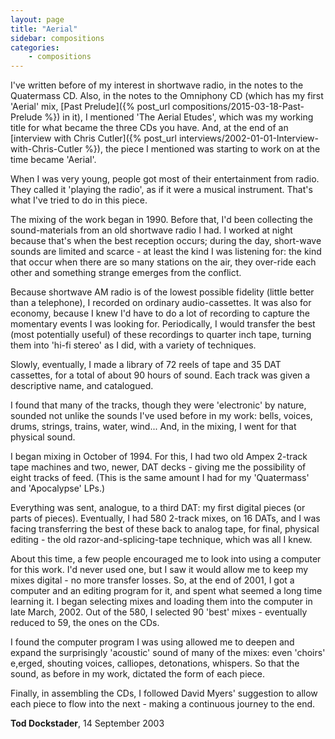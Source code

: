 ```yaml
---
layout: page
title: "Aerial"
sidebar: compositions
categories:
    - compositions
---
```


I've written before of my interest in shortwave radio, in the notes to the Quatermass CD. Also, in the notes to the Omniphony CD (which has my first 'Aerial' mix, [Past Prelude]({% post_url compositions/2015-03-18-Past-Prelude %}) in it), I mentioned 'The Aerial Etudes', which was my working title for what became the three CDs you have. And, at the end of an [interview with Chris Cutler]({% post_url interviews/2002-01-01-Interview-with-Chris-Cutler %}), the piece I mentioned was starting to work on at the time became 'Aerial'.

When I was very young, people got most of their entertainment from radio. They called it 'playing the radio', as if it were a musical instrument. That's what I've tried to do in this piece.

The mixing of the work began in 1990. Before that, I'd been collecting the sound-materials from an old shortwave radio I had. I worked at night because that's when the best reception occurs; during the day, short-wave sounds are limited and scarce - at least the kind I was listening for: the kind that occur when there are so many stations on the air, they over-ride each other and something strange emerges from the conflict.

Because shortwave AM radio is of the lowest possible fidelity (little better than a telephone), I recorded on ordinary audio-cassettes. It was also for economy, because I knew I'd have to do a lot of recording to capture the momentary events I was looking for. Periodically, I would transfer the best (most potentially useful) of these recordings to quarter inch tape, turning them into 'hi-fi stereo' as I did, with a variety of techniques.

Slowly, eventually, I made a library of 72 reels of tape and 35 DAT cassettes, for a total of about 90 hours of sound. Each track was given a descriptive name, and catalogued.

I found that many of the tracks, though they were 'electronic' by nature, sounded not unlike the sounds I've used before in my work: bells, voices, drums, strings, trains, water, wind... And, in the mixing, I went for that physical sound.

I began mixing in October of 1994. For this, I had two old Ampex 2-track tape machines and two, newer, DAT decks - giving me the possibility of eight tracks of feed. (This is the same amount I had for my 'Quatermass' and 'Apocalypse' LPs.)

Everything was sent, analogue, to a third DAT: my first digital pieces (or parts of pieces). Eventually, I had 580 2-track mixes, on 16 DATs, and I was facing transferring the best of these back to analog tape, for final, physical editing - the old razor-and-splicing-tape technique, which was all I knew.

About this time, a few people encouraged me to look into using a computer for this work. I'd never used one,  but I saw it would allow me to keep my mixes digital - no more transfer losses. So, at the end of 2001, I got a computer and an editing program for it, and spent what seemed a long time learning it. I began selecting mixes and loading them into the computer in late March, 2002. Out of the 580, I selected 90 'best' mixes - eventually reduced to 59, the ones on the CDs.

I found the computer program I was using allowed me to deepen and expand the surprisingly 'acoustic' sound of many of the mixes: even 'choirs' e,erged, shouting voices, calliopes, detonations, whispers. So that the sound, as before in my work, dictated the form of each piece.

Finally, in assembling the CDs, I followed David Myers' suggestion to allow each piece to flow into the next - making a continuous journey to the end.

**Tod Dockstader**, 14 September 2003

